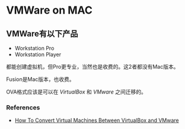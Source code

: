 # VMWare on MAC

## VMWare有以下产品
* Workstation Pro
* Workstation Player

都能创建虚拟机，但Pro更专业，当然也是收费的。这2者都没有Mac版本。

Fusion是Mac版本，也收费。

OVA格式应该是可以在 *VirtualBox* 和 *VMware* 之间迁移的。

### References
* [How To Convert Virtual Machines Between VirtualBox and VMware](https://www.howtogeek.com/125640/how-to-convert-virtual-machines-between-virtualbox-and-vmware/)
